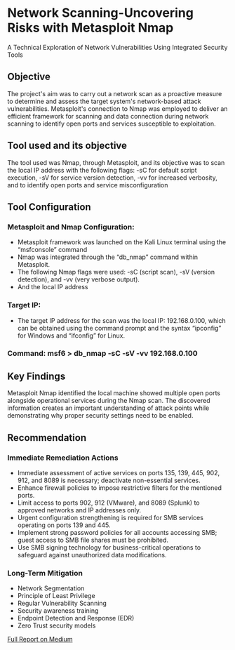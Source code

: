 # Network Scanning-Uncovering Risks with Metasploit Nmap
A Technical Exploration of Network Vulnerabilities Using Integrated Security Tools

## Objective
The project's aim was to carry out a network scan as a proactive measure to determine and assess the target system's network-based attack vulnerabilities. Metasploit's connection to Nmap was employed to deliver an efficient framework for scanning and data connection during network scanning to identify open ports and services susceptible to exploitation.

## Tool used and its objective
The tool used was Nmap, through Metasploit, and its objective was to scan the local IP address with the following flags: 
	 -sC for default script execution,
	 -sV for service version detection,
	 -vv for increased verbosity,
	 and to identify open ports and service misconfiguration

## Tool Configuration
###	Metasploit and Nmap Configuration: 
- Metasploit framework was launched on the Kali Linux terminal using the “msfconsole” command
- Nmap was integrated through the “db_nmap” command within Metasploit.
- The following Nmap flags were used: -sC (script scan), -sV (version detection), and -vv (very verbose output).   
- And the local IP address
### Target IP: 
- The target IP address for the scan was the local IP: 192.168.0.100, which can be obtained using the command prompt and the syntax “ipconfig” for Windows and “ifconfig” for Linux. 
### Command: msf6 > db_nmap -sC -sV -vv 192.168.0.100

## Key Findings
Metasploit Nmap identified the local machine showed multiple open ports alongside operational services during the Nmap scan. The discovered information creates an important understanding of attack points while demonstrating why proper security settings need to be enabled.

## Recommendation
### Immediate Remediation Actions
- Immediate assessment of active services on ports 135, 139, 445, 902, 912, and 8089 is necessary; deactivate non-essential services.
- Enhance firewall policies to impose restrictive filters for the mentioned ports.
- Limit access to ports 902, 912 (VMware), and 8089 (Splunk) to approved networks and IP addresses only.
- Urgent configuration strengthening is required for SMB services operating on ports 139 and 445.
- Implement strong password policies for all accounts accessing SMB; guest access to SMB file shares must be prohibited.
- Use SMB signing technology for business-critical operations to safeguard against unauthorized data modifications.

### Long-Term Mitigation
- Network Segmentation
- Principle of Least Privilege
- Regular Vulnerability Scanning
- Security awareness training
- Endpoint Detection and Response (EDR)
- Zero Trust security models

[Full Report on Medium](https://medium.com/@folajayeabdulrahman/scanning-beneath-the-surface-uncovering-risks-with-metasploit-nmap-2b63234d8d22)











  
